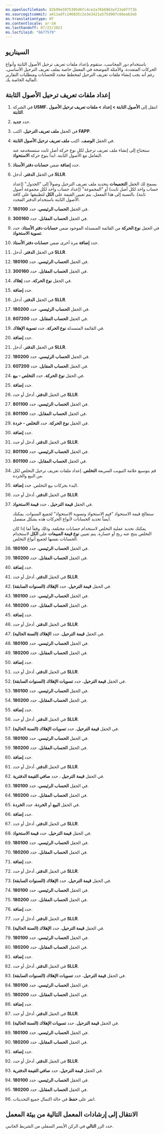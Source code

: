 ```yaml
---
ms.openlocfilehash: 82b99e5975395d6fc4ce2a76b6963af23a9f773b
ms.sourcegitcommit: a411adfc246835c2e3e3421a575d907c66eab3eb
ms.translationtype: HT
ms.contentlocale: ar-SA
ms.lasthandoff: 07/22/2021
ms.locfileid: "6677579"
---
```

## <a name="scenario"></a>السيناريو 

باستخدام دور المحاسب، ستقوم بإعداد ملفات تعريف ترحيل الأصول الثابتة وأنواع الحركات المتعددة.  والأمثلة الموضحة في المعمل خاصة بملف تعريف الترحيل الأساسي، رغم أنه يجب إنشاء ملفات تعريف الترحيل لمخطط محدد للحسابات ومتطلبات التقارير المالية الخاصة بك.


## <a name="set-up-fixed-asset-posting-profiles"></a>إعداد ملفات تعريف ترحيل الأصول الثابتة

1.  في الشركة **USMF**، انتقل إلى **الأصول الثابتة > إعداد > ملفات تعريف ترحيل الأصول الثابتة**.
2.  حدد **جديد**.
3.  في الحقل **ملف تعريف الترحيل**، اكتب **FAPP**.
4.  في الحقل **الوصف**، اكتب **ملف تعريف ترحيل الأصول الثابتة**. 

    ستحتاج إلى إنشاء ملف تعريف ترحيل لكل نوع حركة أصل ثابت ستستخدمه عند التعامل مع الأصول الثابتة. ابدأ بنوع حركة **الاستحواذ**.

5.  حدد **إضافة** ضمن **حسابات دفتر الأستاذ**.

6.  في الحقل **الدفتر**، أدخل **SLLR**.
    
    يسمح لك الحقل **التجميعات** بتحديد ملف تعريف الترحيل وصولاً إلى "الجدول" (إعداد حساب واحد لكل أصل ثابت) أو "المجموعة" (إعداد حساب واحد لكل مجموعة أصول ثابتة). بالنسبة إلى هذا المعمل، يتم تعيين القيمة على **الكل** لتطبيقها على كافة الأصول الثابتة باستخدام الدفتر المحدد.
7.  في الحقل **الحساب الرئيسي**، حدد **180100**.
8.  في الحقل **الحساب** **المقابل**، حدد **300160**. 
9.  في الحقل **نوع الحركة** من القائمة المنسدلة الموجود ضمن **حسابات دفتر الأستاذ**، حدد **تسوية الاستحواذ**.
10.  حدد **إضافة** مرة أخرى ضمن **حسابات دفتر الأستاذ**.
11.  في الحقل **الدفتر**، أدخل **SLLR**.
12.  في الحقل **الحساب الرئيسي**، حدد **180100**.
13.  في الحقل **الحساب** **المقابل**، حدد **300160**. 
14. في الحقل **نوع الحركة**، حدد **إهلاك**.
15. حدد **إضافة**.
16. في الحقل **الدفتر**، أدخل **SLLR**.
17. في الحقل **الحساب** **الرئيسي**، حدد **180200**.
18. في الحقل **الحساب المقابل**، حدد **607200**.
19. في القائمة المنسدلة **نوع الحركة**، حدد **تسوية الإهلاك**.
1. حدد **إضافة**.
2. في الحقل **الدفتر**، أدخل **SLLR**.
3. في الحقل **الحساب** **الرئيسي**، حدد **180200**.
4. في الحقل **الحساب** **المقابل**، حدد **607200**.
5. في الحقل **نوع** **الحركة**، حدد **التخلص - بيع**.
6. حدد **إضافة**.
7. في الحقل **الدفتر**، أدخل أو حدد **‎SLLR**.
8. في الحقل **الحساب** **الرئيسي**، حدد **801100**.
9. في الحقل **الحساب** **المقابل**، حدد **801100**.
1. في الحقل **نوع** **الحركة**، حدد **التخلص - خردة**.
2. حدد **إضافة**.
3. في الحقل **الدفتر**، أدخل أو حدد **‎SLLR**.
4. في الحقل **الحساب** **الرئيسي**، حدد **801100**.
5. في الحقل **الحساب** **المقابل**، حدد **801100**.
6. قم بتوسيع علامة التبويب السريعة **التخلص**. إعداد ملفات تعريف ترحيل التخلص لكل من البيع والخردة.
7. البدء بحركات بيع التخلص. حدد **إضافة**.
8. في الحقل **الدفتر**، أدخل أو حدد **‎SLLR**.
9. في الحقل **قيمة** **الترحيل** ، حدد **قيمة الاستحواذ**.
    
    ستعالج قيمة الاستحواذ "قيم الاستحواذ وتسوية الاستحواذ" لجميع السنوات. يمكنك أيضاً تحديد الحسابات لأنواع الحركات هذه بشكل منفصل.
    
    يمكنك تحديد عملية التخلص لاستخدام حسابات مختلفة، وذلك وفقاً لما إذا كان التخلص ينتج عنه ربح أو خسارة. يتم تعيين **نوع قيمة المبيعات** على **الكل** لاستخدام الحسابات نفسها لجميع أنواع التخلص.
10. في الحقل **الحساب** **الرئيسي**، حدد **180100**.
11. في الحقل **الحساب** **المقابل**، حدد **180200**.
12. حدد **إضافة**.
13. في الحقل **الدفتر**، أدخل أو حدد **‎SLLR**.
14. في الحقل **قيمة الترحيل**، حدد **الإهلاك (السنوات السابقة)**.
15. في الحقل **الحساب** **الرئيسي**، حدد **180100**.
16. في الحقل **الحساب** **المقابل**، حدد **180200**.
17. حدد **إضافة**.
18. في الحقل **الدفتر**، أدخل أو حدد **‎SLLR**.
19. في الحقل **قيمة** **الترحيل**، حدد **الإهلاك (السنة الحالية)**.
20. في الحقل **الحساب** **الرئيسي**، حدد **180100**.
21. في الحقل **الحساب** **المقابل**، حدد **180200**.
22. حدد **إضافة**.
23. في الحقل **الدفتر**، أدخل أو حدد **‎SLLR**.
24. في الحقل **قيمة الترحيل**، حدد **تسويات الإهلاك (السنوات السابقة)**.
25. في الحقل **الحساب الرئيسي**، حدد **180100**.
26. في الحقل **الحساب المقابل**، حدد **180200**.
27. حدد **إضافة**.
28. في الحقل **الدفتر**، أدخل أو حدد **‎SLLR**.
29. في الحقل **قيمة الترحيل**، حدد **تسويات الإهلاك (السنة الحالية)**.
30. في الحقل **الحساب الرئيسي**، حدد **180100**.
31. في الحقل **الحساب المقابل**، حدد **180200**.
32. حدد **إضافة**.
33. في الحقل **الدفتر**، أدخل أو حدد **‎SLLR**.
34. في الحقل **قيمة** **الترحيل** ، حدد **صافي القيمة الدفترية**.
35. في الحقل **الحساب** **الرئيسي**، حدد **180100**.
36. في الحقل **الحساب** **المقابل**، حدد **180200**.
37. في الحقل **البيع** أو **الخردة**، حدد **الخردة**.
38. حدد **إضافة**.
39. في الحقل **الدفتر**، أدخل أو حدد **‎SLLR**.
40. في الحقل **قيمة الترحيل**، حدد **قيمة الاستحواذ**.
41. في الحقل **الحساب** **الرئيسي**، حدد **180100**.
42. في الحقل **الحساب** **المقابل**، حدد **180200**.
43. حدد **إضافة**.
44. في الحقل **الدفتر**، أدخل أو حدد **‎SLLR**.
45. في الحقل **قيمة الترحيل**، حدد **الإهلاك (السنوات السابقة)**.
46. في الحقل **الحساب** **الرئيسي**، حدد **180100**.
47. في الحقل **الحساب** **المقابل**، حدد **180200**.
48. حدد **إضافة**.
49. في الحقل **الدفتر**، أدخل أو حدد **‎SLLR**.
50. في الحقل **قيمة الترحيل**، حدد **الإهلاك (السنة الحالية)**.
51. في الحقل **الحساب** **الرئيسي**، حدد **180100**.
52. في الحقل **الحساب** **المقابل**، حدد **180200**.
53. حدد **إضافة**.
54. في الحقل **الدفتر**، أدخل أو حدد **‎SLLR**.
55. في الحقل **قيمة الترحيل**، حدد **تسويات الإهلاك (السنوات السابقة)**.
56. في الحقل **الحساب** **الرئيسي**، حدد **180100**.
57. في الحقل **الحساب** **المقابل**، حدد **180200**.
58. حدد **إضافة**.
59. في الحقل **الدفتر**، أدخل أو حدد **‎SLLR**.
60. في الحقل **قيمة الترحيل**، حدد **تسويات الإهلاك (السنة الحالية)**.
61. في الحقل **الحساب** **الرئيسي**، حدد **180100**.
62. في الحقل **الحساب** **المقابل**، حدد **180200**.
63. حدد **إضافة**.
64. في الحقل **الدفتر**، أدخل أو حدد **‎SLLR**.
65. في الحقل **قيمة الترحيل**، حدد **صافي القيمة الدفترية**.
66. في الحقل **الحساب** **الرئيسي**، حدد **180100**.
67. في الحقل **الحساب** **المقابل**، حدد **180200**.
68. انقر على **حفظ** في حالة اكتمال جميع التحديثات.

## <a name="go-to-the-next-lab-instructions-from-the-lab-environment"></a>الانتقال إلى إرشادات المعمل التالية من بيئة المعمل
 
حدد الزر **التالي** في الركن الأيسر السفلي من الشريط الجانبي. 


